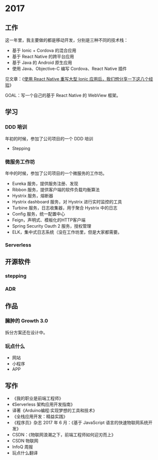 2017
===

工作
---

这一年里，我主要做的都是移动开发，分别是三种不同的技术栈：

 - 基于 Ionic + Cordova 的混合应用
 - 基于 React Native 的跨平台应用
 - 基于 Java 的 Android 原生应用
 - 使用 Java、Objective-C 编写 Cordova、React Native 插件

见文章：《[使用 React Native 重写大型 Ionic 应用后，我们想分享一下这八个经验](https://www.phodal.com/blog/react-native-case-study/)》


GOAL：写一个自己的基于 React Native 的 WebView 框架。

学习
---

### DDD 培训

年初的时候，参加了公司项目的一个 DDD 培训

- Stepping

### 微服务工作坊

年中的时候，参加了公司项目的一个微服务的工作坊。

 - Eureka 服务，提供服务注册、发现
 - Ribbon 服务，提供客户端的软件负载均衡算法
 - Hystrix 服务，熔断器
 - Hystrix dashboard 服务，对 Hystrix 进行实时监控的工具
 - Turbine 服务，日志收集器，用于聚合 Hystrix 中的日志
 - Config 服务，统一配置中心
 - Feign，声明式、模板化的HTTP客户端
 - Spring Security Oauth 2 服务，授权管理
 - ELK，集中式日志系统（没在工作坊里，但是大家都需要。

### Serverless

开源软件
---

### stepping

### ADR

作品
---

### 臃肿的 Growth 3.0

拆分方案还在设计中。


### 玩点什么

 - 网站
 - 小程序
 - APP

写作
---

 - 《我的职业是前端工程师》
 - 《Serverless 架构应用开发指南》
 - 译著《Arduino编程:实现梦想的工具和技术》
 - 《全栈应用开发：精益实践》
 - 《程序员》杂志 2017 年 6 月：《基于 JavaScript 语言的快速物联网系统开发》
 - CSDN：《物联网浪潮之下，前端工程师如何迎刃而上》
 - CSDN 物联网
 - InfoQ 周报
 - 玩点什么翻译





